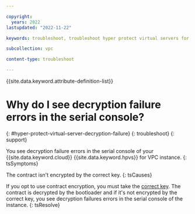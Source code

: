 ```yaml
---

copyright:
  years: 2022
lastupdated: "2022-11-22"

keywords: troubleshoot, troubleshoot hyper protect virtual servers for vpc, debug hyper protect virtual servers for vpc, questions about hyper protect virtual servers for vpc, hyper protect virtual servers decryption failure

subcollection: vpc

content-type: troubleshoot

---
```


{{site.data.keyword.attribute-definition-list}}

# Why do I see decryption failure errors in the serial console?
{: #hyper-protect-virtual-server-decryption-failure}
{: troubleshoot}
{: support}

You see decryption failure errors in the serial console of your {{site.data.keyword.cloud}} {{site.data.keyword.hpvs}} for VPC instance.
{: tsSymptoms}

The contract isn't encrypted by the correct key.
{: tsCauses}

If you opt to use contract encryption, you must take the [correct key](/docs/vpc?topic=vpc-about-contract_se#encrypt_downloadcert). The contract is decrypted by the bootloader and if it's not encrypted by the correct key, you see decryption failures errors in the serial console of the instance.
{: tsResolve}
